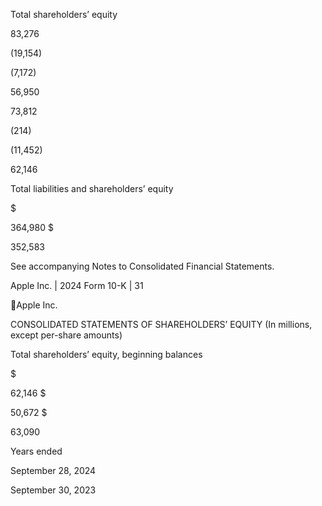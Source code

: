 Total shareholders’ equity

83,276

(19,154)

(7,172)

56,950

73,812

(214)

(11,452)

62,146

Total liabilities and shareholders’ equity

$

364,980  $

352,583

See accompanying Notes to Consolidated Financial Statements.

Apple Inc. | 2024 Form 10-K | 31

Apple Inc.

CONSOLIDATED STATEMENTS OF SHAREHOLDERS’ EQUITY
(In millions, except per-share amounts)

Total shareholders’ equity, beginning balances

$

62,146  $

50,672  $

63,090

Years ended

September 28,
2024

September 30,
2023